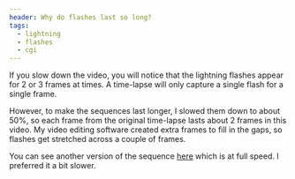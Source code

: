 ```yaml
---
header: Why do flashes last so long?
tags:
  - lightning
  - flashes
  - cgi
---
```


If you slow down the video, you will notice that the lightning flashes appear for 2 or 3 frames at times. A time-lapse will only capture a single flash for a single frame.

However, to make the sequences last longer, I slowed them down to about 50%, so each frame from the original time-lapse lasts about 2 frames in this video. My video editing software created extra frames to fill in the gaps, so flashes get stretched across a couple of frames.

You can see another version of the sequence [here](https://www.youtube.com/watch?v=LcVVOnHfN1I) which is at full speed. I preferred it a bit slower.
